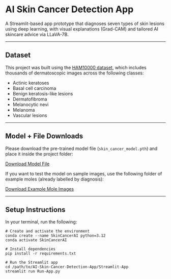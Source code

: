 # AI Skin Cancer Detection App

A Streamlit-based app prototype that diagnoses seven types of skin lesions using deep learning, with visual explanations (Grad-CAM) and tailored AI skincare advice via LLaVA-7B.

---

## Dataset

This project was built using the [HAM10000 dataset](https://www.kaggle.com/datasets/surajghuwalewala/ham10000-segmentation-and-classification), which includes thousands of dermatoscopic images across the following classes:

- Actinic keratoses
- Basal cell carcinoma
- Benign keratosis-like lesions
- Dermatofibroma
- Melanocytic nevi
- Melanoma
- Vascular lesions

---

## Model + File Downloads

Please download the pre-trained model file (`skin_cancer_model.pth`) and place it inside the project folder:

[Download Model File](https://artslondon-my.sharepoint.com/:u:/g/personal/a_gissen0620241_arts_ac_uk/EadLfF8fS0BJkro3ty4T3aYBzGP2Dx6dX6H72498-p9Ht?w=e-2kBlKW)

If you want to test the model on sample images, use the following folder of example moles (already labelled by diagnosis):

[Download Example Mole Images](https://artslondon-my.sharepoint.com/:f:/g/personal/a_gissen0620241_arts_ac_uk/EovQpXFdRyxKu5sbjZPvIR8BAS8IV2QoQsV41lUcpkHMsg?e=nA8a8h)

---

## Setup Instructions

In your terminal, run the following:

```
# Create and activate the environment
conda create --name SkinCancerAI python=3.12
conda activate SkinCancerAI

# Install dependencies
pip install -r requirements.txt

# Run the Streamlit app
cd /path/to/AI-Skin-Cancer-Detection-App/Streamlit-App
streamlit run Run-App.py
